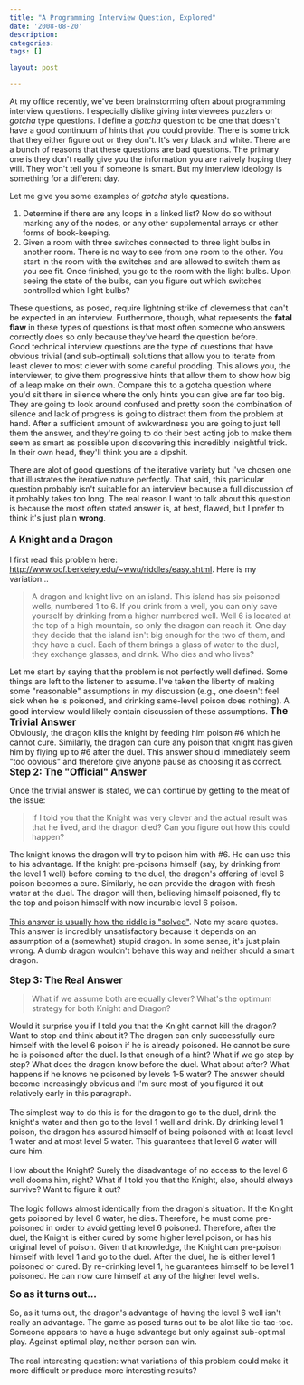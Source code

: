 ```yaml
---
title: "A Programming Interview Question, Explored"
date: '2008-08-20'
description:
categories:
tags: []

layout: post

---
```

At my office recently, we've been brainstorming often about programming interview questions. I especially dislike giving interviewees puzzlers or <em>gotcha</em> type questions. I define a <em>gotcha</em> question to be one that doesn't have a good continuum of hints that you could provide. There is some trick that they either figure out or they don't. It's very black and white. There are a bunch of reasons that these questions are bad questions. The primary one is they don't really give you the information you are naively hoping they will. They won't tell you if someone is smart. But my interview ideology is something for a different day.

Let me give you some examples of <em>gotcha</em> style questions.<br id="vuff4" />
<ol>
	<li>Determine if there are any loops in a linked list?  Now do so without marking any of the nodes, or any other supplemental arrays or other forms of book-keeping.</li>
	<li>Given a room with three switches connected to three light bulbs in
another room. There is no way to see from one room to the other. You
start in the room with the switches and are allowed to switch them as
you see fit.  Once finished, you go to the room with the light bulbs.
Upon seeing the state of the bulbs, can you figure out which switches
controlled which light bulbs?</li>
</ol>
These questions, as posed, require lightning strike of cleverness that can't be expected in an interview. Furthermore, though, what represents the <strong>fatal flaw</strong> in these types of questions is that most often someone who answers correctly does so only because they've heard the question before.
<br id="vuff21" />Good technical interview questions are the type of questions that have obvious trivial (and sub-optimal) solutions that allow you to iterate from least clever to most clever with some careful prodding. This allows you, the interviewer, to give them progressive hints that allow them to show how big of a leap make on their own. Compare this to a gotcha question where you'd sit there in silence where the only hints you can give are far too big. They are going to look around confused and pretty soon the combination of silence and lack of progress is going to distract them from the problem at hand. After a sufficient amount of awkwardness you are going to just tell them the answer, and they're going to do their best acting job to make them seem as smart as possible upon discovering this incredibly insightful trick. In their own head, they'll think you are a dipshit.

There are alot of good questions of the iterative variety but I've chosen one that illustrates the iterative nature perfectly. That said, this particular question probably isn't suitable for an interview because a full discussion of it probably takes too long. The real reason I want to talk about this question is because the most often stated answer is, at best, flawed, but I prefer to think it's just plain <strong>wrong</strong>.<br id="vuff28" /><big><br id="vuff29" /><strong>A Knight and a Dragon</strong></big><br id="vuff30" /><br id="pn95" />I first read this problem here: <a href="http://www.ocf.berkeley.edu/%7Ewwu/riddles/easy.shtml">http://www.ocf.berkeley.edu/~wwu/riddles/easy.shtml</a>. Here is my variation...
<blockquote>A dragon and knight live on an island. This island has six poisoned wells, numbered 1 to 6. If you drink from a well, you can only save yourself by drinking from a higher numbered well. Well 6 is located at the top of a high mountain, so only the dragon can reach it. One day they decide that the island isn't big enough for the two of them, and they have a duel. Each of them brings a glass of water to the duel, they exchange glasses, and drink. Who dies and who lives? <br id="vuff36" /></blockquote>
Let me start by saying that the problem is not perfectly well defined. Some things are left to the listener to assume. I've taken the liberty of making some "reasonable" assumptions in my discussion (e.g., one doesn't feel sick when he is poisoned, and drinking same-level poison does nothing). A good interview would likely contain discussion of these assumptions.
<big>
</big><strong><big>The Trivial Answer</big>
<br id="vuff41" /></strong>Obviously, the dragon kills the knight by feeding him poison #6 which he cannot cure.  Similarly, the dragon can cure any poison that knight has given him by flying up to #6 after the duel. This answer should immediately seem "too obvious" and therefore give anyone pause as choosing it as correct.
<big>
</big><strong><big>Step 2: The "Official" Answer</big></strong>

Once the trivial answer is stated, we can continue by getting to the meat of the issue:
<blockquote>If I told you that the Knight was very clever and the actual result was that he lived, and the dragon died? Can you figure out how this could happen?</blockquote>
The knight knows the dragon will try to poison him with #6. He can use this to his advantage. If the knight pre-poisons himself (say, by drinking from the level 1 well) before coming to the duel, the dragon's offering of level 6 poison becomes a cure. Similarly, he can provide the dragon with fresh water at the duel.  The dragon will then, believing himself poisoned, fly to the top and poison himself with now incurable level 6 poison.<br id="vuff51" /><br id="vuff52" /><a href="http://answers.yahoo.com/question/?qid=20060629083522AA2p8OH">This answer is usually how the riddle is "solved"</a>. Note my scare quotes. This answer is incredibly unsatisfactory because it depends on an assumption of a (somewhat) stupid dragon. In some sense, it's just plain wrong. A dumb dragon wouldn't behave this way and neither should a smart dragon.<br id="imu6" /><br id="imu60" /><strong><big>Step 3: The Real Answer</big></strong>
<blockquote>What if we assume both are equally clever? What's the optimum strategy for both Knight and Dragon?</blockquote>
Would it surprise you if I told you that the Knight cannot kill the dragon? Want to stop and think about it? The dragon can only successfully cure himself with the level 6 poison if he is already poisoned. He cannot be sure he is poisoned after the duel. Is that enough of a hint? What if we go step by step? What does the dragon know before the duel. What about after? What happens if he knows he poisoned by levels 1-5 water? The answer should become increasingly obvious and I'm sure most of you figured it out relatively early in this paragraph.<br id="vuff61" /><br id="vuff62" />The simplest way to do this is for the dragon to go to the duel, drink the knight's water and then go to the level 1 well and drink. By drinking level 1 poison, the dragon has assured himself of being poisoned with at least level 1 water and at most level 5 water. This guarantees that level 6 water will cure him.<br id="vuff67" /><br id="vuff68" />How about the Knight? Surely the disadvantage of no access to the level 6 well dooms him, right? What if I told you that the Knight, also, should always survive? Want to figure it out?<br id="vuff72" /><br id="vuff73" />The logic follows almost identically from the dragon's situation. If the Knight gets poisoned by level 6 water, he dies. Therefore, he must come pre-poisoned in order to avoid getting level 6 poisoned. Therefore, after the duel, the Knight is either cured by some higher level poison, or has his original level of poison. Given that knowledge, the Knight can pre-poison himself with level 1 and go to the duel. After the duel, he is either level 1 poisoned or cured. By re-drinking level 1, he guarantees himself to be level 1 poisoned. He can now cure himself at any of the higher level wells.<br id="vuff79" />

<strong><big>So as it turns out...
</big></strong>

So, as it turns out, the dragon's advantage of having the level 6 well isn't really an advantage.  The game as posed turns out to be alot like tic-tac-toe.  Someone appears to have a huge advantage but only against sub-optimal play. Against optimal play, neither person can win.<br id="vuff83" /><br id="zaq6" />The real interesting question: what variations of this problem could make it more difficult or produce more interesting results?